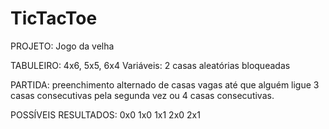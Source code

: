 # TicTacToe

PROJETO: Jogo da velha

TABULEIRO: 4x6, 5x5, 6x4
Variáveis: 2 casas aleatórias bloqueadas

PARTIDA: preenchimento alternado de casas vagas até que alguém ligue 3 casas consecutivas pela segunda vez ou
4 casas consecutivas.

POSSÍVEIS RESULTADOS:   0x0
                        1x0
                        1x1
                        2x0
                        2x1
